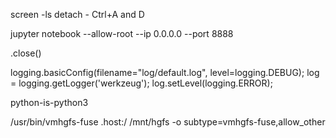 screen -ls
detach - Ctrl+A and D


jupyter notebook --allow-root --ip 0.0.0.0 --port 8888


.close()


logging.basicConfig(filename="log/default.log", level=logging.DEBUG);
log = logging.getLogger('werkzeug');
log.setLevel(logging.ERROR);



python-is-python3


/usr/bin/vmhgfs-fuse .host:/ /mnt/hgfs -o subtype=vmhgfs-fuse,allow_other
